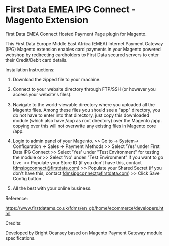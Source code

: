 # First Data EMEA IPG Connect - Magento Extension
First Data EMEA Connect Hosted Payment Page plugin for Magento.

This First Data Europe Middle East Africa (EMEA) Internet Payment Gateway (IPG) Magento extension enables card payments in your Magento powered webshop by redirecting cardholders to First Data secured servers to enter their Credit/Debit card details.

Installation Instructions:

1. Download the zipped file to your machine.
2. Connect to your website directory through FTP/SSH (or however you access your website's files).
3. Navigate to the world-viewable directory where you uploaded all the Magento files. Among these files you should see a "app" directory, you do not have to enter into that directory, 
just copy this downloaded module (which also have /app as root directory) over the Magento /app.
copying over this will not overwrite any existing files in Magento core /app.

4. Login to admin panel of your Magento. 
		>> Go to -> System-> Configuration -> Sales -> Payment Methods
			>> Select 'Yes' under First Data IPG Connect 
				>> Select 'Yes' under "Test Environment" for testing the module or 
					>> Select 'No'  under "Test Environment" if you want to go Live.
		>> Populate your Store ID (if you don't have this, contact fdmsipgconnect@firstdata.com)
		>> Populate your Shared Secret (if you don't have this, contact fdmsipgconnect@firstdata.com)
		>> Click Save Config button


5. All the best with your online business.

Reference:

https://www.firstdatams.co.uk/fdms/en_gb/home/ecommerce/developers.html

Credits:

Developed by Bright Ocansey based on Magento Payment Gateway module specifications.
